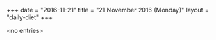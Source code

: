 +++
date = "2016-11-21"
title = "21 November 2016 (Monday)"
layout = "daily-diet"
+++


\<no entries\>

